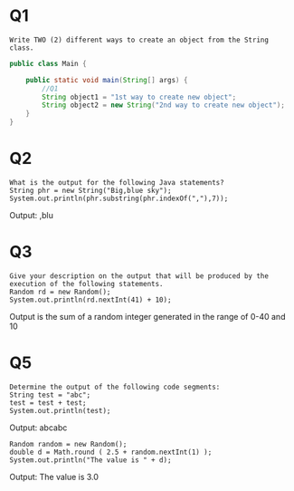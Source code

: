 # Q1
    Write TWO (2) different ways to create an object from the String class.
```java
public class Main {

    public static void main(String[] args) {
        //Q1
        String object1 = "1st way to create new object";
        String object2 = new String("2nd way to create new object");
    }
}
```

# Q2
    What is the output for the following Java statements?
    String phr = new String("Big,blue sky");
    System.out.println(phr.substring(phr.indexOf(","),7));
Output: ,blu

# Q3
    Give your description on the output that will be produced by the execution of the following statements.
    Random rd = new Random();
    System.out.println(rd.nextInt(41) + 10);
Output is the sum of a random integer generated in the range of 0-40 and 10

# Q5
    Determine the output of the following code segments:
    String test = "abc";
    test = test + test;
    System.out.println(test);
Output: abcabc  

    Random random = new Random();
    double d = Math.round ( 2.5 + random.nextInt(1) );
    System.out.println("The value is " + d);
Output: The value is 3.0  
